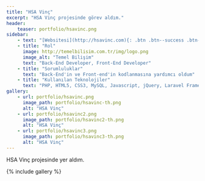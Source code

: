```yaml
---
title: "HSA Vinç"
excerpt: "HSA Vinç projesinde görev aldım."
header:
    teaser: portfolio/hsavinc.png
sidebar:
    - text: "[Websitesi](http://hsavinc.com){: .btn .btn--success .btn--x-large .btn--block}"
    - title: "Rol"
      image: http://temelbilisim.com.tr/img/logo.png
      image_alt: "Temel Bilişim"
      text: "Back-End Developer, Front-End Developer"
    - title: "Sorumluluklar"
      text: "Back-End'in ve Front-end'in kodlanmasına yardımcı oldum"
    - title: "Kullanılan Teknolojiler"
      text: "PHP, HTML5, CSS3, MySQL, Javascript, jQuery, Laravel Framework"
gallery:
    - url: portfolio/hsavinc.png
      image_path: portfolio/hsavinc-th.png
      alt: "HSA Vinç"
    - url: portfolio/hsavinc2.png
      image_path: portfolio/hsavinc2-th.png
      alt: "HSA Vinç"
    - url: portfolio/hsavinc3.png
      image_path: portfolio/hsavinc3-th.png
      alt: "HSA Vinç"
---
```


HSA Vinç projesinde yer aldım.

{% include gallery %}